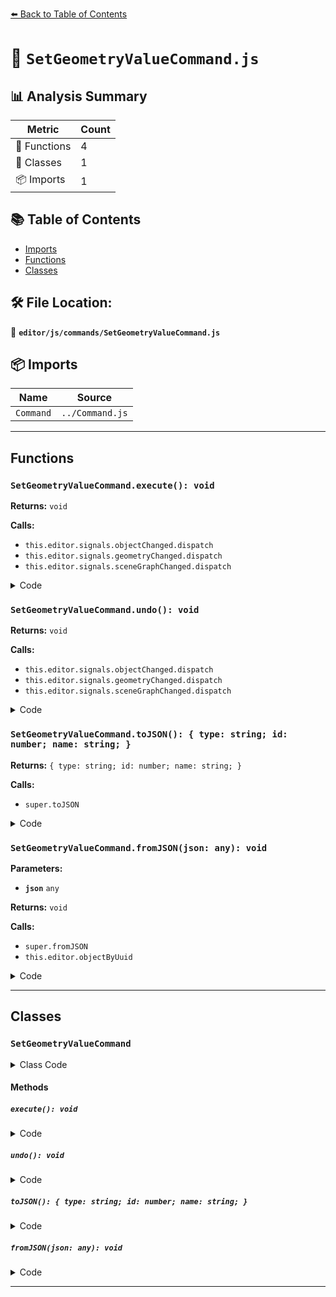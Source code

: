 [⬅️ Back to Table of Contents](../../../index.md)

# 📄 `SetGeometryValueCommand.js`

## 📊 Analysis Summary

| Metric | Count |
|--------|-------|
| 🔧 Functions | 4 |
| 🧱 Classes | 1 |
| 📦 Imports | 1 |

## 📚 Table of Contents

- [Imports](#imports)
- [Functions](#functions)
- [Classes](#classes)

## 🛠️ File Location:
📂 **`editor/js/commands/SetGeometryValueCommand.js`**

## 📦 Imports

| Name | Source |
|------|--------|
| `Command` | `../Command.js` |


---

## Functions

### `SetGeometryValueCommand.execute(): void`

**Returns:** `void`

**Calls:**

- `this.editor.signals.objectChanged.dispatch`
- `this.editor.signals.geometryChanged.dispatch`
- `this.editor.signals.sceneGraphChanged.dispatch`

<details><summary>Code</summary>

```typescript
execute() {

		this.object.geometry[ this.attributeName ] = this.newValue;
		this.editor.signals.objectChanged.dispatch( this.object );
		this.editor.signals.geometryChanged.dispatch();
		this.editor.signals.sceneGraphChanged.dispatch();

	}
```
</details>

### `SetGeometryValueCommand.undo(): void`

**Returns:** `void`

**Calls:**

- `this.editor.signals.objectChanged.dispatch`
- `this.editor.signals.geometryChanged.dispatch`
- `this.editor.signals.sceneGraphChanged.dispatch`

<details><summary>Code</summary>

```typescript
undo() {

		this.object.geometry[ this.attributeName ] = this.oldValue;
		this.editor.signals.objectChanged.dispatch( this.object );
		this.editor.signals.geometryChanged.dispatch();
		this.editor.signals.sceneGraphChanged.dispatch();

	}
```
</details>

### `SetGeometryValueCommand.toJSON(): { type: string; id: number; name: string; }`

**Returns:** `{ type: string; id: number; name: string; }`

**Calls:**

- `super.toJSON`

<details><summary>Code</summary>

```typescript
toJSON() {

		const output = super.toJSON( this );

		output.objectUuid = this.object.uuid;
		output.attributeName = this.attributeName;
		output.oldValue = this.oldValue;
		output.newValue = this.newValue;

		return output;

	}
```
</details>

### `SetGeometryValueCommand.fromJSON(json: any): void`

**Parameters:**

- **`json`** `any`

**Returns:** `void`

**Calls:**

- `super.fromJSON`
- `this.editor.objectByUuid`

<details><summary>Code</summary>

```typescript
fromJSON( json ) {

		super.fromJSON( json );

		this.object = this.editor.objectByUuid( json.objectUuid );
		this.attributeName = json.attributeName;
		this.oldValue = json.oldValue;
		this.newValue = json.newValue;

	}
```
</details>


---

## Classes

### `SetGeometryValueCommand`

<details><summary>Class Code</summary>

```ts
class SetGeometryValueCommand extends Command {

	/**
	 * @param {Editor} editor
	 * @param {THREE.Object3D|null} [object=null]
	 * @param {string} [attributeName='']
	 * @param {number|string|boolean|Object|null} [newValue=null]
	 * @constructor
	 */
	constructor( editor, object = null, attributeName = '', newValue = null ) {

		super( editor );

		this.type = 'SetGeometryValueCommand';
		this.name = editor.strings.getKey( 'command/SetGeometryValue' ) + ': ' + attributeName;

		this.object = object;
		this.attributeName = attributeName;
		this.oldValue = ( object !== null ) ? object.geometry[ attributeName ] : null;
		this.newValue = newValue;

	}

	execute() {

		this.object.geometry[ this.attributeName ] = this.newValue;
		this.editor.signals.objectChanged.dispatch( this.object );
		this.editor.signals.geometryChanged.dispatch();
		this.editor.signals.sceneGraphChanged.dispatch();

	}

	undo() {

		this.object.geometry[ this.attributeName ] = this.oldValue;
		this.editor.signals.objectChanged.dispatch( this.object );
		this.editor.signals.geometryChanged.dispatch();
		this.editor.signals.sceneGraphChanged.dispatch();

	}

	toJSON() {

		const output = super.toJSON( this );

		output.objectUuid = this.object.uuid;
		output.attributeName = this.attributeName;
		output.oldValue = this.oldValue;
		output.newValue = this.newValue;

		return output;

	}

	fromJSON( json ) {

		super.fromJSON( json );

		this.object = this.editor.objectByUuid( json.objectUuid );
		this.attributeName = json.attributeName;
		this.oldValue = json.oldValue;
		this.newValue = json.newValue;

	}

}
```
</details>

#### Methods

##### `execute(): void`

<details><summary>Code</summary>

```ts
execute() {

		this.object.geometry[ this.attributeName ] = this.newValue;
		this.editor.signals.objectChanged.dispatch( this.object );
		this.editor.signals.geometryChanged.dispatch();
		this.editor.signals.sceneGraphChanged.dispatch();

	}
```
</details>

##### `undo(): void`

<details><summary>Code</summary>

```ts
undo() {

		this.object.geometry[ this.attributeName ] = this.oldValue;
		this.editor.signals.objectChanged.dispatch( this.object );
		this.editor.signals.geometryChanged.dispatch();
		this.editor.signals.sceneGraphChanged.dispatch();

	}
```
</details>

##### `toJSON(): { type: string; id: number; name: string; }`

<details><summary>Code</summary>

```ts
toJSON() {

		const output = super.toJSON( this );

		output.objectUuid = this.object.uuid;
		output.attributeName = this.attributeName;
		output.oldValue = this.oldValue;
		output.newValue = this.newValue;

		return output;

	}
```
</details>

##### `fromJSON(json: any): void`

<details><summary>Code</summary>

```ts
fromJSON( json ) {

		super.fromJSON( json );

		this.object = this.editor.objectByUuid( json.objectUuid );
		this.attributeName = json.attributeName;
		this.oldValue = json.oldValue;
		this.newValue = json.newValue;

	}
```
</details>


---